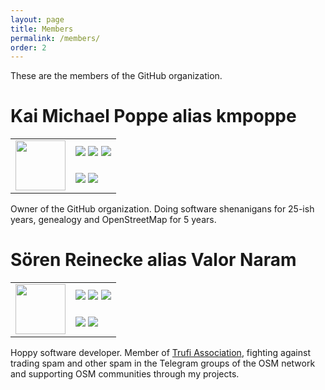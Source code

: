 ```yaml
---
layout: page
title: Members
permalink: /members/
order: 2
---
```

These are the members of the GitHub organization.

# Kai Michael Poppe alias kmpoppe #

<table>
  <tr>
    <td rowspan="2"><img src="https://avatars2.githubusercontent.com/u/24451207" style="width:80px;" /></td>
    <td>
      <a href="https://twitter.com/kmpoppe" target="_blank"><img src="https://img.shields.io/badge/Twitter-@kmpoppe-1DA1F2.svg?style=for-the-badge&logo=twitter" /></a>
      <a href="https://t.me/kmpoppe" target="_blank"><img src="https://img.shields.io/static/v1?label=TELEGRAM&message=%40kmpoppe&color=0088ff&logo=telegram&style=for-the-badge" /></a>
      <a href="https://github.com/kmpoppe" target="_blank"><img src="https://img.shields.io/static/v1?label=GITHUB&message=kmpoppe&color=0088ff&logo=github&style=for-the-badge" /></a>
    </td>
  </tr>
  <tr>
    <td>
      <a href="https://wiki.openstreetmap.org/wiki/User:Kmpoppe" target="_blank"><img src="https://img.shields.io/static/v1?label=OSM WIKI&message=User:Kmpoppe&color=0088ff&logo=wikipedia&style=for-the-badge" /></a>
      <a href="https://osm.org/user/kmpoppe" target="_blank"><img src="https://img.shields.io/static/v1?label=OSM&message=kmpoppe&color=0088ff&logo=OpenStreetMap&style=for-the-badge" /></a>
    </td>
  </tr>
</table>

Owner of the GitHub organization. Doing software shenanigans for 25-ish years, genealogy and OpenStreetMap for 5 years.  

# Sören Reinecke alias Valor Naram #

<table>
  <tr>
    <td rowspan="2"><img src="https://avatars3.githubusercontent.com/u/19347636" style="width:80px;" /></td>
    <td>
      <a href="https://www.xing.com/profile/Soeren_Reinecke2" target="_blank"><img src="https://img.shields.io/static/v1?label=XING&message=Soeren_Reinecke2&color=0088ff&logo=xing&style=for-the-badge" /></a>
      <a href="https://t.me/valornaram" target="_blank"><img src="https://img.shields.io/static/v1?label=TELEGRAM&message=valornaram&color=0088ff&logo=telegram&style=for-the-badge" /></a>
      <a href="https://github.com/valornaram" target="_blank"><img src="https://img.shields.io/static/v1?label=GITHUB&message=valornaram&color=0088ff&logo=github&style=for-the-badge" /></a>
    </td>
  </tr>
  <tr>
    <td>
      <a href="https://wiki.openstreetmap.org/wiki/User:Valor Naram" target="_blank"><img src="https://img.shields.io/static/v1?label=OSM WIKI&message=User:Valor Naram&color=0088ff&logo=wikipedia&style=for-the-badge" /></a>
      <a href="https://osm.org/user/Valor Naram" target="_blank"><img src="https://img.shields.io/static/v1?label=OSM&message=Valor Naram&color=0088ff&logo=OpenStreetMap&style=for-the-badge" /></a>
    </td>
  </tr>
</table>

Hoppy software developer. Member of [Trufi Association](https://trufi-association.org), fighting against trading spam and other spam in the Telegram groups of the OSM network and supporting OSM communities through my projects.
